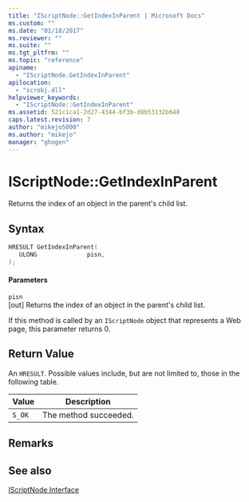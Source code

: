 ```yaml
---
title: "IScriptNode::GetIndexInParent | Microsoft Docs"
ms.custom: ""
ms.date: "01/18/2017"
ms.reviewer: ""
ms.suite: ""
ms.tgt_pltfrm: ""
ms.topic: "reference"
apiname: 
  - "IScriptNode.GetIndexInParent"
apilocation: 
  - "scrobj.dll"
helpviewer_keywords: 
  - "IScriptNode::GetIndexInParent"
ms.assetid: 521c1ca1-2d27-4344-bf3b-d8b53132b648
caps.latest.revision: 7
author: "mikejo5000"
ms.author: "mikejo"
manager: "ghogen"
---
```

# IScriptNode::GetIndexInParent
Returns the index of an object in the parent's child list.  
  
## Syntax  
  
```cpp
HRESULT GetIndexInParent(  
   ULONG              pisn,  
);  
```  
  
#### Parameters  
 `pisn`  
 [out] Returns the index of an object in the parent's child list.  
  
 If this method is called by an `IScriptNode` object that represents a Web page, this parameter returns 0.  
  
## Return Value  
 An `HRESULT`. Possible values include, but are not limited to, those in the following table.  
  
|Value|Description|  
|-----------|-----------------|  
|`S_OK`|The method succeeded.|  
  
## Remarks  
  
## See also  
 [IScriptNode Interface](../../winscript/reference/iscriptnode-interface.md)